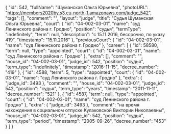 {
    "id": 542,
    "fullName": "Шуманская Ольга Юрьевна",
    "photoURL": "https://members2020by.s3.eu-north-1.amazonaws.com/judge_542",
    "tags": [],
    "comment": "",
    "layout": "judge",
    "title": "Судья Шуманская Ольга Юрьевна",
    "court": {
        "id": "04-002-03-01",
        "name": "суд Ленинского района г. Гродно",
        "position": "судья",
        "termType": "indefinitely",
        "term": null,
        "description": "c 15.11.2016, бессрочно, по указу 419",
        "timestamp": "15.11.2016"
    },
    "previousCourt": {
        "id": "04-002-03-01",
        "name": "суд Ленинского района г. Гродно"
    },
    "career": [
        {
            "id": 58580,
            "term": null,
            "type": "appointed",
            "court": {
                "id": "04-002-03-01",
                "name": "суд Ленинского района г. Гродно"
            },
            "extra": [],
            "comment": "",
            "house_id": "04-002-03-01",
            "judge_id": 542,
            "position": "судья",
            "term_type": "indefinitely",
            "timestamp": "2016-11-15",
            "decree_number": "419"
        },
        {
            "id": 4588,
            "term": 5,
            "type": "appointed",
            "court": {
                "id": "04-002-03-01",
                "name": "суд Ленинского района г. Гродно"
            },
            "extra": {
                "judge_id": 3493
            },
            "comment": "",
            "house_id": "04-002-03-01",
            "judge_id": 542,
            "position": "судья",
            "term_type": "years",
            "timestamp": "2011-11-11",
            "decree_number": "521"
        },
        {
            "id": 4587,
            "term": null,
            "type": "appointed",
            "court": {
                "id": "04-002-03-01",
                "name": "суд Ленинского района г. Гродно"
            },
            "extra": {
                "judge_id": 3493
            },
            "comment": "на время нахождения в социальном отпуске Кулаковской Виктории Николаевны",
            "house_id": "04-002-03-01",
            "judge_id": 542,
            "position": "судья",
            "term_type": "period",
            "timestamp": "2005-09-26",
            "decree_number": "453"
        }
    ]
}